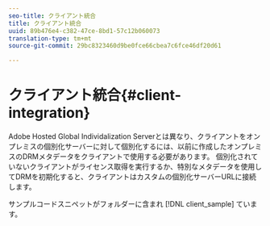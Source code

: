 ```yaml
---
seo-title: クライアント統合
title: クライアント統合
uuid: 89b476e4-c382-47ce-8bd1-57c12b060073
translation-type: tm+mt
source-git-commit: 29bc8323460d9be0fce66cbea7c6fce46df20d61

---
```



# クライアント統合{#client-integration}

Adobe Hosted Global Individalization Serverとは異なり、クライアントをオンプレミスの個別化サーバーに対して個別化するには、以前に作成したオンプレミスのDRMメタデータをクライアントで使用する必要があります。 個別化されていないクライアントがライセンス取得を実行するか、特別なメタデータを使用してDRMを初期化すると、クライアントはカスタムの個別化サーバーURLに接続します。

サンプルコードスニペットがフォルダーに含まれ [!DNL client_sample] ています。
